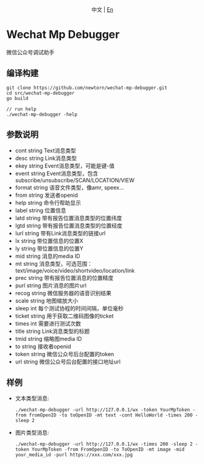 <p align="center">中文 | <a href="./doc/README-en_US.md">En</a>

# Wechat Mp Debugger

微信公众号调试助手

## 编译构建
```shell
git clone https://github.com/newtorn/wechat-mp-debugger.git
cd src/wechat-mp-debugger
go build

// run help
./wechat-mp-debugger -help
```



## 参数说明

  - cont string
    	Text消息类型
  - desc string
    	Link消息类型
  - ekey string
    	Event消息类型，可能是键-值
  - event string
    	Event消息类型，包含subscribe/unsubscribe/SCAN/LOCATION/VIEW
  - format string
    	语音文件类型，像amr, speex...
  - from string
    	发送者openid
  - help string
    	命令行帮助显示
  - label string
    	位置信息
  - latd string
    	带有报告位置消息类型的位置纬度
  - lgtd string
    	带有报告位置消息类型的位置经度
  - lurl string
    	带有Link消息类型的链接url
  - lx string
    	带位置信息的位置X
  - ly string
    	带位置信息的位置Y
  - mid string
    	消息的media ID
  - mt string
    	消息类型，可选范围：text/image/voice/video/shortvideo/location/link
  - prec string
    	带有报告位置消息的位置精度
  - purl string
    	图片消息的图片url
  - recog string
    	微信服务器的语音识别结果
  - scale string
    	地图缩放大小
  - sleep int
    	每个测试协程的时间间隔，单位毫秒
  - ticket string
    	用于获取二维码图像的ticket
  - times int
    	需要进行测试次数
  - title string
    	Link消息类型的标题
  - tmid string
    	缩略图media ID
  - to string
    	接收者openid
  - token string
    	微信公众号后台配置的token
  - url string
    	微信公众号后台配置的接口地址url



## 样例

- 文本类型消息:
  ```shell
  ./wechat-mp-debugger -url http://127.0.0.1/wx -token YourMpToken -from fromOpenID -to toOpenID -mt text -cont HelloWorld -times 200 -sleep 2
  ```

- 图片类型消息:
  ```shell
  ./wechat-mp-debugger -url http://127.0.0.1/wx -times 200 -sleep 2 -token YourMpToken -from FromOpenID -to ToOpenID -mt image -mid your_media_id -purl https://xxx.com/xxx.jpg
  ```

